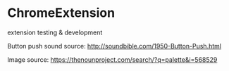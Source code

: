 # ChromeExtension
 extension testing & development

Button push sound source:
http://soundbible.com/1950-Button-Push.html

Image source:
https://thenounproject.com/search/?q=palette&i=568529
